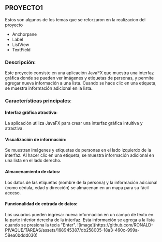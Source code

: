<h2>PROYECTO1</h2>

Estos son algunos de los temas que se reforzaron en la realizacion del proyecto 

- Anchorpane
- Label
- ListView
- TextField
  
<h3>Descripción:</h3>

Este proyecto consiste en una aplicación JavaFX que muestra una interfaz gráfica donde se pueden ver imágenes y etiquetas de personas, y permite agregar nueva información a una lista. Cuando se hace clic en una etiqueta, se muestra información adicional en la lista.
<h3>Características principales:</h3>

<h4>Interfaz gráfica atractiva:</h4>
La aplicación utiliza JavaFX para crear una interfaz gráfica intuitiva y atractiva.
<h4>Visualización de información:</h4>
Se muestran imágenes y etiquetas de personas en el lado izquierdo de la interfaz. Al hacer clic en una etiqueta, se muestra información adicional en una lista en el lado derecho.
<h4>Almacenamiento de datos:</h4>
Los datos de las etiquetas (nombre de la persona) y la información adicional (como cédula, edad y dirección) se almacenan en un mapa para su fácil acceso.
<h4>Funcionalidad de entrada de datos:</h4>
Los usuarios pueden ingresar nueva información en un campo de texto en la parte inferior derecha de la interfaz. Esta información se agrega a la lista cuando se presiona la tecla "Enter".
![image](https://github.com/RONALD-PIVAQUE/TAREAS/assets/168945387/db258005-18a3-460c-999a-58ea0bddd030)


